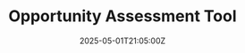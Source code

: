 ---
title: Opportunity Assessment Tool
linkTitle: Opportunity Assessment Tool
date: '2025-05-01T21:05:00Z'
weight: 1
description: No content
draft: false
ref: opportunity-assessment-tool
---